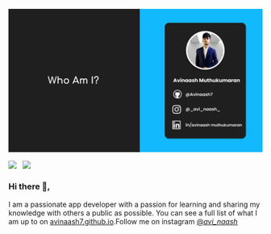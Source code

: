 [![Header](https://raw.githubusercontent.com/Avinaash7/Avinaash7/main/icon/new.png)](https://avinaash7.github.io/)

<p align='center'>

<a href="https://www.instagram.com/_avi_naash_/"><img height="30" src="https://github.com/WaylonWalker/WaylonWalker/blob/main/icon/instagram.jpg?raw=true"></a>&nbsp;&nbsp;
<a href="https://www.linkedin.com/in/avinaash-muthukumaran-1806981bb/"><img height="30" src="https://github.com/WaylonWalker/WaylonWalker/blob/main/icon/linkedin.png?raw=true"></a>
</p>

### Hi there 👋,
I am a passionate app developer with a passion for learning and sharing my knowledge with others a public as possible.  You can see a full list of what I am up to on [avinaash7.github.io](https://avinaash7.github.io/).Follow me on instagram [@_avi_naash_](https://www.instagram.com/_avi_naash_/)

<!--
**Avinaash7/Avinaash7** is a ✨ _special_ ✨ repository because its `README.md` (this file) appears on your GitHub profile.

Here are some ideas to get you started:

- 🔭 I’m currently working on ...
- 🌱 I’m currently learning ...
- 👯 I’m looking to collaborate on ...
- 🤔 I’m looking for help with ...
- 💬 Ask me about ...
- 📫 How to reach me: ...
- 😄 Pronouns: ...
- ⚡ Fun fact: ...
-->
